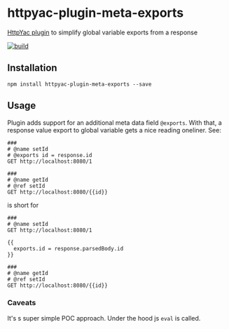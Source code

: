 # httpyac-plugin-meta-exports

[HttpYac plugin](https://httpyac.github.io) to simplify global variable exports from a response

[![build](https://github.com/rngtng/httpyac-plugin-meta-exports/actions/workflows/main.yml/badge.svg)](https://github.com/rngtng/httpyac-plugin-meta-exports/actions/workflows/main.yml)

## Installation

```
npm install httpyac-plugin-meta-exports --save
```

## Usage

Plugin adds support for an additional meta data field `@exports`. With that, a response value export to global variable gets a nice reading oneliner. See:


```
###
# @name setId
# @exports id = response.id
GET http://localhost:8080/1

###
# @name getId
# @ref setId
GET http://localhost:8080/{{id}}

```

is short for

```
###
# @name setId
GET http://localhost:8080/1

{{
  exports.id = response.parsedBody.id
}}

###
# @name getId
# @ref setId
GET http://localhost:8080/{{id}}

```

### Caveats

It's s super simple POC approach. Under the hood js `eval` is called.
